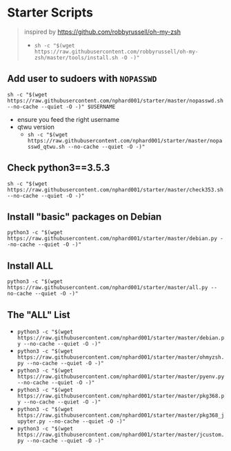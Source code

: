 # Starter Scripts
> inspired by https://github.com/robbyrussell/oh-my-zsh
> + `sh -c "$(wget https://raw.githubusercontent.com/robbyrussell/oh-my-zsh/master/tools/install.sh -O -)"`


## Add user to sudoers with `NOPASSWD`
`
sh -c "$(wget https://raw.githubusercontent.com/nphard001/starter/master/nopasswd.sh --no-cache --quiet -O -)" $USERNAME
`
+ ensure you feed the right username
+ qtwu version
    + `
sh -c "$(wget https://raw.githubusercontent.com/nphard001/starter/master/nopasswd_qtwu.sh --no-cache --quiet -O -)"
`

## Check python3==3.5.3
`
sh -c "$(wget https://raw.githubusercontent.com/nphard001/starter/master/check353.sh --no-cache --quiet -O -)"
`

## Install "basic" packages on Debian
`
python3 -c "$(wget https://raw.githubusercontent.com/nphard001/starter/master/debian.py --no-cache --quiet -O -)"
`

## Install ALL
`
python3 -c "$(wget https://raw.githubusercontent.com/nphard001/starter/master/all.py --no-cache --quiet -O -)"
`

## The "ALL" List
+ `
python3 -c "$(wget https://raw.githubusercontent.com/nphard001/starter/master/debian.py --no-cache --quiet -O -)"
`
+ `
python3 -c "$(wget https://raw.githubusercontent.com/nphard001/starter/master/ohmyzsh.py --no-cache --quiet -O -)"
`
+ `
python3 -c "$(wget https://raw.githubusercontent.com/nphard001/starter/master/pyenv.py --no-cache --quiet -O -)"
`
+ `
python3 -c "$(wget https://raw.githubusercontent.com/nphard001/starter/master/pkg368.py --no-cache --quiet -O -)"
`
+ `
python3 -c "$(wget https://raw.githubusercontent.com/nphard001/starter/master/pkg368_jupyter.py --no-cache --quiet -O -)"
`
+ `
python3 -c "$(wget https://raw.githubusercontent.com/nphard001/starter/master/jcustom.py --no-cache --quiet -O -)"
`